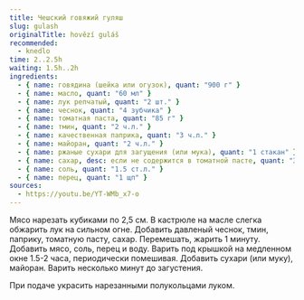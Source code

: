 ```yaml
---
title: Чешский говяжий гуляш
slug: gulash
originalTitle: hovězí guláš
recommended:
  - knedlo
time: 2..2.5h
waiting: 1.5h..2h
ingredients:
  - { name: говядина (шейка или огузок), quant: "900 г" }
  - { name: масло, quant: "60 мл" }
  - { name: лук репчатый, quant: "2 шт." }
  - { name: чеснок, quant: "4 зубчика" }
  - { name: томатная паста, quant: "85 г" }
  - { name: тмин, quant: "2 ч.л." }
  - { name: качественная паприка, quant: "3 ч.л." }
  - { name: майоран, quant: "2 ч.л." }
  - { name: ржаные сухари для загущения (или мука), quant: "1 стакан" }
  - { name: сахар, desc: если не содержится в томатной пасте, quant: "3 ч.л." }
  - { name: соль, quant: "1.5 ст.л." }
  - { name: перец, quant: "1 щп" }
sources:
  - https://youtu.be/YT-WMb_x7-o
---
```


Мясо нарезать кубиками по 2,5 см. В кастрюле на масле слегка обжарить лук на сильном огне.
Добавить давленый чеснок, тмин, паприку, томатную пасту, сахар. Перемешать, жарить 1 минуту.
Добавить мясо, соль, перец и воду. Варить под крышкой на медленном окне 1.5-2 часа,
периодически помешивая. Добавить сухари (или муку), майоран.
Варить несколько минут до загустения.

При подаче украсить нарезанными полукольцами луком.